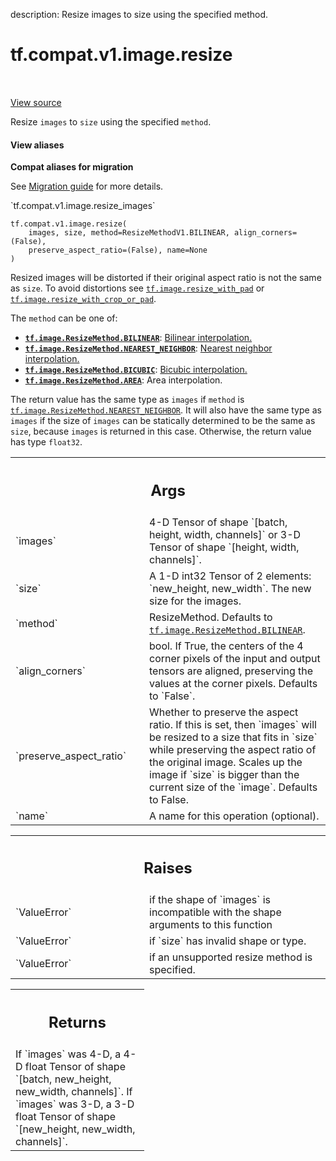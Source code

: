 description: Resize images to size using the specified method.

<div itemscope itemtype="http://developers.google.com/ReferenceObject">
<meta itemprop="name" content="tf.compat.v1.image.resize" />
<meta itemprop="path" content="Stable" />
</div>

# tf.compat.v1.image.resize

<!-- Insert buttons and diff -->

<table class="tfo-notebook-buttons tfo-api nocontent" align="left">

</table>

<a target="_blank" href="/code/stable/tensorflow/python/ops/image_ops_impl.py">View source</a>



Resize `images` to `size` using the specified `method`.

<section class="expandable">
  <h4 class="showalways">View aliases</h4>
  <p>
<b>Compat aliases for migration</b>
<p>See
<a href="https://www.tensorflow.org/guide/migrate">Migration guide</a> for
more details.</p>
<p>`tf.compat.v1.image.resize_images`</p>
</p>
</section>

<pre class="devsite-click-to-copy prettyprint lang-py tfo-signature-link">
<code>tf.compat.v1.image.resize(
    images, size, method=ResizeMethodV1.BILINEAR, align_corners=(False),
    preserve_aspect_ratio=(False), name=None
)
</code></pre>



<!-- Placeholder for "Used in" -->

Resized images will be distorted if their original aspect ratio is not
the same as `size`.  To avoid distortions see
<a href="../../../../tf/image/resize_with_pad.md"><code>tf.image.resize_with_pad</code></a> or <a href="../../../../tf/image/resize_with_crop_or_pad.md"><code>tf.image.resize_with_crop_or_pad</code></a>.

The `method` can be one of:

*   <b><a href="../../../../tf/image/ResizeMethod.md#BILINEAR"><code>tf.image.ResizeMethod.BILINEAR</code></a></b>: [Bilinear interpolation.](
  https://en.wikipedia.org/wiki/Bilinear_interpolation)
*   <b><a href="../../../../tf/image/ResizeMethod.md#NEAREST_NEIGHBOR"><code>tf.image.ResizeMethod.NEAREST_NEIGHBOR</code></a></b>: [
  Nearest neighbor interpolation.](
  https://en.wikipedia.org/wiki/Nearest-neighbor_interpolation)
*   <b><a href="../../../../tf/image/ResizeMethod.md#BICUBIC"><code>tf.image.ResizeMethod.BICUBIC</code></a></b>: [Bicubic interpolation.](
  https://en.wikipedia.org/wiki/Bicubic_interpolation)
*   <b><a href="../../../../tf/image/ResizeMethod.md#AREA"><code>tf.image.ResizeMethod.AREA</code></a></b>: Area interpolation.

The return value has the same type as `images` if `method` is
<a href="../../../../tf/image/ResizeMethod.md#NEAREST_NEIGHBOR"><code>tf.image.ResizeMethod.NEAREST_NEIGHBOR</code></a>. It will also have the same type
as `images` if the size of `images` can be statically determined to be the
same as `size`, because `images` is returned in this case. Otherwise, the
return value has type `float32`.

<!-- Tabular view -->
 <table class="responsive fixed orange">
<colgroup><col width="214px"><col></colgroup>
<tr><th colspan="2"><h2 class="add-link">Args</h2></th></tr>

<tr>
<td>
`images`
</td>
<td>
4-D Tensor of shape `[batch, height, width, channels]` or 3-D Tensor
of shape `[height, width, channels]`.
</td>
</tr><tr>
<td>
`size`
</td>
<td>
A 1-D int32 Tensor of 2 elements: `new_height, new_width`.  The new
size for the images.
</td>
</tr><tr>
<td>
`method`
</td>
<td>
ResizeMethod.  Defaults to <a href="../../../../tf/image/ResizeMethod.md#BILINEAR"><code>tf.image.ResizeMethod.BILINEAR</code></a>.
</td>
</tr><tr>
<td>
`align_corners`
</td>
<td>
bool.  If True, the centers of the 4 corner pixels of the
input and output tensors are aligned, preserving the values at the corner
pixels. Defaults to `False`.
</td>
</tr><tr>
<td>
`preserve_aspect_ratio`
</td>
<td>
Whether to preserve the aspect ratio. If this is set,
then `images` will be resized to a size that fits in `size` while
preserving the aspect ratio of the original image. Scales up the image if
`size` is bigger than the current size of the `image`. Defaults to False.
</td>
</tr><tr>
<td>
`name`
</td>
<td>
A name for this operation (optional).
</td>
</tr>
</table>



<!-- Tabular view -->
 <table class="responsive fixed orange">
<colgroup><col width="214px"><col></colgroup>
<tr><th colspan="2"><h2 class="add-link">Raises</h2></th></tr>

<tr>
<td>
`ValueError`
</td>
<td>
if the shape of `images` is incompatible with the
shape arguments to this function
</td>
</tr><tr>
<td>
`ValueError`
</td>
<td>
if `size` has invalid shape or type.
</td>
</tr><tr>
<td>
`ValueError`
</td>
<td>
if an unsupported resize method is specified.
</td>
</tr>
</table>



<!-- Tabular view -->
 <table class="responsive fixed orange">
<colgroup><col width="214px"><col></colgroup>
<tr><th colspan="2"><h2 class="add-link">Returns</h2></th></tr>
<tr class="alt">
<td colspan="2">
If `images` was 4-D, a 4-D float Tensor of shape
`[batch, new_height, new_width, channels]`.
If `images` was 3-D, a 3-D float Tensor of shape
`[new_height, new_width, channels]`.
</td>
</tr>

</table>

